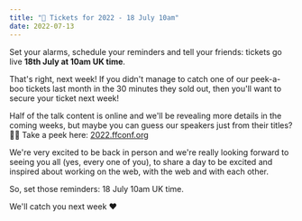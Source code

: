 ```yaml
---
title: "🎫 Tickets for 2022 - 18 July 10am"
date: 2022-07-13
---
```


Set your alarms, schedule your reminders and tell your friends: tickets go live **18th July at 10am UK time**.

That's right, next week! If you didn't manage to catch one of our peek-a-boo tickets last month in the 30 minutes they sold out, then you'll want to secure your ticket next week!

Half of the talk content is online and we'll be revealing more details in the coming weeks, but maybe you can guess our speakers just from their titles? 🤔😁 Take a peek here: [2022.ffconf.org](https://2022.ffconf.org)

We're very excited to be back in person and we're really looking forward to seeing you all (yes, every one of you), to share a day to be excited and inspired about working on the web, with the web and with each other.

So, set those reminders: 18 July 10am UK time.

We'll catch you next week ♥️

